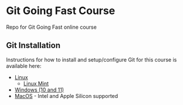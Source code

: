 # Git Going Fast Course

Repo for Git Going Fast online course

## Git Installation

Instructions for how to install and setup/configure Git for this course is available here:

* [Linux](./setup/linux/README.md "Git installation for Linux - overview")
  * [Linux Mint](./setup/linux/Linux-Mint.md "Git installation for Linux Mint")
* [Windows (10 and 11)](./setup/windows/README.md "Git installation for Windows 10 and 11")
* [MacOS](./setup/mac/README.md "Git installation for MacOS (Intel and Apple Silicon)") - Intel and Apple Silicon supported


